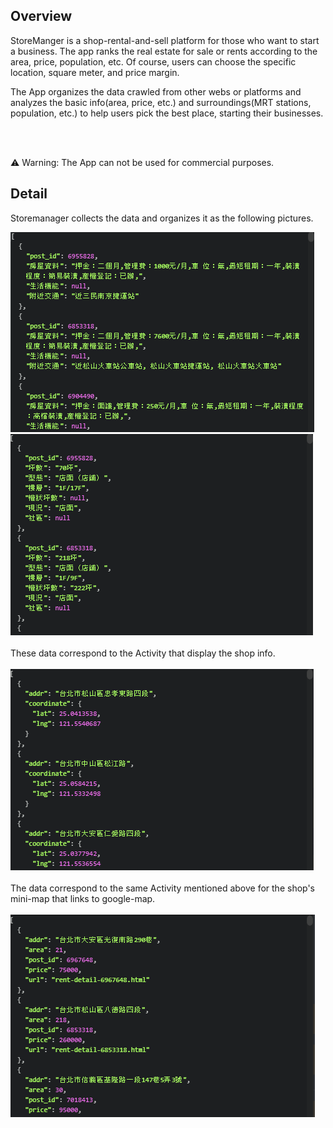 ## Overview
StoreManger is a shop-rental-and-sell platform for those who want to start a business. The app ranks the real estate for sale or rents according to the area, price, population, etc. Of course, users can choose the specific location, square meter, and price margin.

The App organizes the data crawled from other webs or platforms and analyzes the basic info(area, price, etc.) and surroundings(MRT stations, population, etc.) to help users pick the best place, starting their businesses.

<br><br>

:warning: Warning: The App can not be used for commercial purposes.

## Detail
Storemanager collects the data and organizes it as the following pictures.
<p align="left">
  <img src="/.meta/housebox.PNG">
  <img src="/.meta/infobox.PNG"><br><br>
  These data correspond to the Activity that display the shop info. <br><br>
  <img src="/.meta/location.PNG"><br><br>
  The data correspond to the same Activity mentioned above for the shop's mini-map that links to google-map. <br><br>
  <img src="/.meta/totalrows.PNG">
</p>
